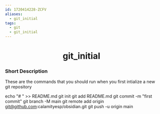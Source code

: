 ```yaml
---
id: 1720414228-ZCFV
aliases:
  - git_initial
tags:
  - git
  - git_initial
---
```


<center>
  <h1>git_initial</h1>
</center>

### Short Description
These are the commands that you should run when you first intialize a new git repository


echo "# <some text>" >> README.md
git init
git add README.md
git commit -m "first commit"
git branch -M main
git remote add origin git@github.com:calamityesp/obsidian.git
git push -u origin main
